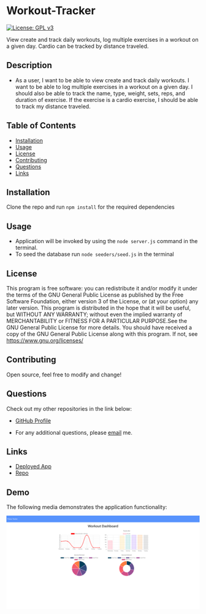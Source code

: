 # Workout-Tracker

[![License: GPL v3](https://img.shields.io/badge/License-GPLv3-blue.svg)](https://www.gnu.org/licenses/gpl-3.0)

View create and track daily workouts, log multiple exercises in a workout on a given day. Cardio can be tracked by distance traveled.

## Description

- As a user, I want to be able to view create and track daily workouts. I want to be able to log multiple exercises in a workout on a given day. I should also be able to track the name, type, weight, sets, reps, and duration of exercise. If the exercise is a cardio exercise, I should be able to track my distance traveled.

## Table of Contents

- [Installation](#installation)
- [Usage](#usage)
- [License](#license)
- [Contributing](#contributing)
- [Questions](#questions)
- [Links](#links)

## Installation

Clone the repo and run `npm install` for the required dependencies

## Usage

- Application will be invoked by using the `node server.js` command in the terminal.
- To seed the database run `node seeders/seed.js` in the terminal

## License

This program is free software: you can redistribute it and/or modify
it under the terms of the GNU General Public License as published by
the Free Software Foundation, either version 3 of the License, or
(at your option) any later version.
This program is distributed in the hope that it will be useful,
but WITHOUT ANY WARRANTY; without even the implied warranty of
MERCHANTABILITY or FITNESS FOR A PARTICULAR PURPOSE.See the
GNU General Public License for more details.
You should have received a copy of the GNU General Public License
along with this program. If not, see <https://www.gnu.org/licenses/>

## Contributing

Open source, feel free to modify and change!

## Questions

Check out my other repositories in the link below:

- [GitHub Profile](https://github.com/jongomezdev)

- For any additional questions, please [email](mailto:jongomezdev@gmail.com) me.

## Links

- [Deployed App](https://jg-workout-tracker.herokuapp.com/)
- [Repo](https://github.com/jongomezdev/Workout-Tracker)

## Demo

The following media demonstrates the application functionality:

![Workout Dashboard](public/assets/workout-tracker.png)
